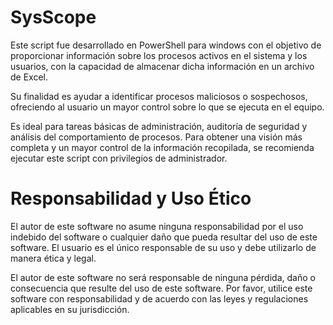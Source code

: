 # SysScope

Este script fue desarrollado en PowerShell para windows con el objetivo de proporcionar información sobre los procesos activos en el sistema y los usuarios, con la capacidad de almacenar dicha información en un archivo de Excel.

Su finalidad es ayudar a identificar procesos maliciosos o sospechosos, ofreciendo al usuario un mayor control sobre lo que se ejecuta en el equipo.

Es ideal para tareas básicas de administración, auditoría de seguridad y análisis del comportamiento de procesos. Para obtener una visión más completa y un mayor control de la información recopilada, se recomienda ejecutar este script con privilegios de administrador.



# Responsabilidad y Uso Ético
El autor de este software no asume ninguna responsabilidad por el uso indebido del 
software o cualquier daño que pueda resultar del uso de este software. El usuario es el único 
responsable de su uso y debe utilizarlo de manera ética y legal.

El autor de este software no será responsable de ninguna pérdida, daño o consecuencia que resulte del uso de este software.
Por favor, utilice este software con responsabilidad y de acuerdo con las leyes y regulaciones aplicables en su jurisdicción.

